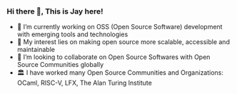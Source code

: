### Hi there 👋, This is Jay here!

<!--
**IIITM-Jay/IIITM-Jay** is a ✨ _special_ ✨ repository because its `README.md` (this file) appears on your GitHub profile.

Here are some ideas to get you started:
-->
- 🔭 I’m currently working on OSS (Open Source Software) development with emerging tools and technologies
- 🌱 My interest lies on making open source more scalable, accessible and maintainable 
- 👯 I’m looking to collaborate on Open Source Softwares with Open Source Communities globally
- 🏛️ I have worked many Open Source Communities and Organizations: OCaml, RISC-V, LFX, The Alan Turing Institute


